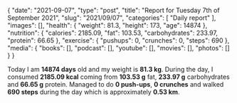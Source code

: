 {
    "date": "2021-09-07",
    "type": "post",
    "title": "Report for Tuesday 7th of September 2021",
    "slug": "2021\/09\/07",
    "categories": [
        "Daily report"
    ],
    "images": [],
    "health": {
        "weight": 81.3,
        "height": 173,
        "age": 14874
    },
    "nutrition": {
        "calories": 2185.09,
        "fat": 103.53,
        "carbohydrates": 233.97,
        "protein": 66.65
    },
    "exercise": {
        "pushups": 0,
        "crunches": 0,
        "steps": 690
    },
    "media": {
        "books": [],
        "podcast": [],
        "youtube": [],
        "movies": [],
        "photos": []
    }
}

Today I am <strong>14874 days</strong> old and my weight is <strong>81.3 kg</strong>. During the day, I consumed <strong>2185.09 kcal</strong> coming from <strong>103.53 g</strong> fat, <strong>233.97 g</strong> carbohydrates and <strong>66.65 g</strong> protein. Managed to do <strong>0 push-ups</strong>, <strong>0 crunches</strong> and walked <strong>690 steps</strong> during the day which is approximately <strong>0.53 km</strong>.
